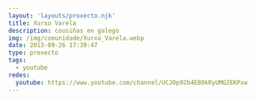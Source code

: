 ```yaml
---
layout: 'layouts/proxecto.njk'
title: Xurxo Varela
description: cousiñas en galego
img: /img/comunidade/Xurxo_Varela.webp
date: 2013-09-26 17:39:47
type: proxecto
tags:
  - youtube
redes:
  youtube: https://www.youtube.com/channel/UCJOp92b4EB9kRyUMG2EKPxw
---
```

